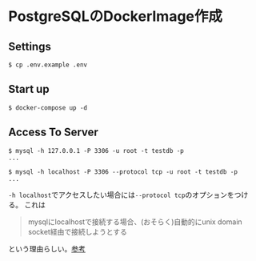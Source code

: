 # PostgreSQLのDockerImage作成


## Settings

```
$ cp .env.example .env
```


## Start up

```
$ docker-compose up -d
```


## Access To Server

```
$ mysql -h 127.0.0.1 -P 3306 -u root -t testdb -p
...

$ mysql -h localhost -P 3306 --protocol tcp -u root -t testdb -p
...

```
`-h localhost`でアクセスしたい場合には`--protocol tcp`のオプションをつける。
これは
> mysqlにlocalhostで接続する場合、(おそらく)自動的にunix domain socket経由で接続しようとする

という理由らしい。[参考](https://qiita.com/kazegusuri/items/85478e6863453041dd68)
